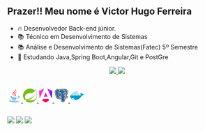 
## Prazer!! Meu nome é Victor Hugo Ferreira
- 🔥 Desenvolvedor Back-end júnior.
- 📚 Técnico em Desenvolvimento de Sistemas
- 📚 Análise e Desenvolvimento de Sistemas(Fatec) 5º Semestre
- 🌱 Estudando Java,Spring Boot,Angular,Git e PostGre

<div align="center">
  <a href="https://github.com/victormarinho1">
  <img height="147em" src="https://github-readme-stats.vercel.app/api?username=victormarinho1&show_icons=true&theme=tokyonight&include_all_commits=true&count_private=true"/>
  <img height="147em" src="https://github-readme-stats.vercel.app/api/top-langs/?username=victormarinho1&layout=compact&langs_count=7&theme=tokyonight"/>
</div>
  
<div style="display: inline_block"><br>
   
  <code><img height="32" src="https://raw.githubusercontent.com/devicons/devicon/master/icons/java/java-original.svg"></code>
  <code><img height="32" src="https://raw.githubusercontent.com/devicons/devicon/master/icons/spring/spring-original.svg"></code>
  <code><img height="32" src="https://raw.githubusercontent.com/devicons/devicon/master/icons/angular/angular-original.svg"></code>
  <code><img height="32" src="https://raw.githubusercontent.com/devicons/devicon/master/icons/postgresql/postgresql-original.svg"></code>
  <code><img height="32" src="https://raw.githubusercontent.com/devicons/devicon/master/icons/docker/docker-plain.svg"></code>
  
</div>  
 
 ##
 
<div> 
  <a href="https://www.linkedin.com/in/victor-hugo-ferreira12/" target="_blank"><img src="https://img.shields.io/badge/-LinkedIn-%230077B5?style=for-the-badge&logo=linkedin&logoColor=white" target="_blank"></a>   
  <a href = "mailto:victorhugoferreira452@gmail.com"><img src="https://img.shields.io/badge/-Gmail-%23333?style=for-the-badge&logo=gmail&logoColor=white" target="_blank"></a>
  <a href="https://discord.com/channels/@me" target="_blank"><img src="https://img.shields.io/badge/Discord-7289DA?style=for-the-badge&logo=discord&logoColor=white" target="_blank"></a> 
</div>
